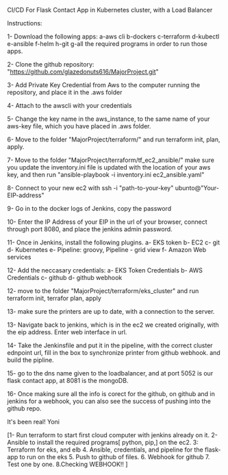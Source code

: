CI/CD For Flask Contact App in Kubernetes cluster, with a Load Balancer

Instructions:

1- Download the following apps:
a-aws cli
b-dockers
c-terraform
d-kubectl
e-ansible
f-helm
h-git
g-all the required programs in order to run those apps.

2- Clone the github repository: "https://github.com/glazedonuts616/MajorProject.git"

3- Add Private Key Credential from Aws to the computer running the repository, and place it in the .aws folder


4- Attach to the awscli with your credentials

5- Change the key name in the aws_instance, to the same name of your aws-key file, which you have placed in .aws folder.

6- Move to the folder "MajorProject/terraform/" and run terraform init, plan, apply.

7- Move to the folder "MajorProject/terraform/tf_ec2_ansible/" make sure you update the inventory.ini file is updated with the location of your aws key,
and then run "ansible-playbook -i inventory.ini ec2_ansible.yaml"

8- Connect to your new ec2 with ssh -i "path-to-your-key" ubunto@"Your-EIP-address"

9- Go in to the docker logs of Jenkins, copy the password

10- Enter the IP Address of your EIP in the url of your browser,  connect through port 8080, and place the jenkins admin password.

11- Once in Jenkins, install the following plugins.
a- EKS token
b- EC2
c- git
d- Kubernetes
e- Pipeline: groovy, Pipeline - grid view
f- Amazon Web services

12- Add the neccasary credentials:
a- 	EKS Token Credentials
b- AWS Credentials
c- github
d-  github webhook

12- move to the folder "MajorProject/terraform/eks_cluster" and run terraform init, terrafor plan, apply

13- make sure the printers are up to date, with a connection to the server.

13- Navigate back to jenkins, which is in the ec2 we created originally, with the eip address. Enter web interface in url.

14- Take the Jenkinsfile and put it in the pipeline, with the correct cluster ednpoint url, fill in the box to synchronize printer from github webhook. and build the pipline.

15- go to the dns name given to the loadbalancer, and at port 5052 is our flask contact app, at 8081 is the mongoDB.

16- Once making sure all the info is corect for the github, on github and in jenkins for a webhook, you can also see the success of pushing into the github repo.


It's been real!
Yoni









[1- Run terraform to start first cloud computer with jenkins already on it.
2- Ansible to install the required programs[ python, pip,] on the ec2.
3: Terraform for eks, and elb
4. Ansible, credentials, and pipeline for the flask-app to run on the eks
5. Push to github of files.
6. Webhook for github
7. Test one by one.
8.Checking WEBHOOK!!
]